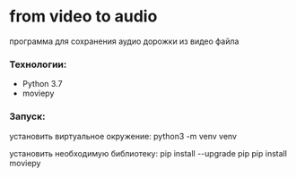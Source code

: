 # from video to audio
программа для сохранения аудио дорожки из видео файла

### Технологии:
- Python 3.7
- moviepy

### Запуск:
установить виртуальное окружение:
python3 -m venv venv

установить необходимую библиотеку:
pip install --upgrade pip
pip install moviepy
